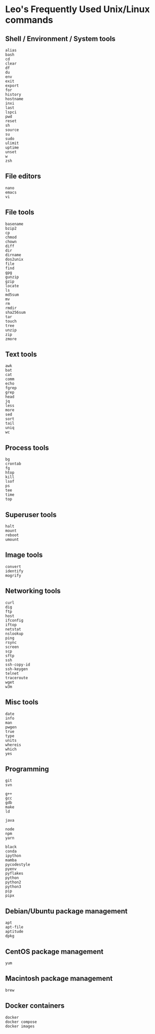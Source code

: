 Leo's Frequently Used Unix/Linux commands
=========================================


Shell / Environment / System tools
----------------------------------

    alias
    bash
    cd
    clear
    df
    du
    env
    exit
    export
    for
    history
    hostname
    inxi
    last
    lspci
    pwd
    reset
    sh
    source
    su
    sudo
    ulimit
    uptime
    unset
    w
    zsh


File editors
------------

    nano
    emacs
    vi


File tools
--------------

    basename
    bzip2
    cp
    chmod
    chown
    diff
    dir
    dirname
    dos2unix
    file
    find
    gpg
    gunzip
    gzip
    locate
    ls
    md5sum
    mv
    rm
    rmdir
    sha256sum
    tar
    touch
    tree
    unzip
    zip
    zmore


Text tools
----------

    awk
    bat
    cat
    comm
    echo
    fgrep
    grep
    head
    jq
    less
    more
    sed
    sort
    tail
    uniq
    wc


Process tools
-------------

    bg
    crontab
    fg
    htop
    kill
    lsof
    ps
    tee
    time
    top


Superuser tools
---------------

    halt
    mount
    reboot
    umount


Image tools
-----------

    convert
    identify
    mogrify


Networking tools
----------------

    curl
    dig
    ftp
    host
    ifconfig
    iftop
    netstat
    nslookup
    ping
    rsync
    screen
    scp
    sftp
    ssh
    ssh-copy-id
    ssh-keygen
    telnet
    traceroute
    wget
    w3m


Misc tools
--------------

    date
    info
    man
    pwgen
    true
    type
    units
    whereis
    which
    yes


Programming
-----------

    git
    svn

    g++
    gcc
    gdb
    make
    ld

    java

    node
    npm
    yarn

    black
    conda
    ipython
    mamba
    pycodestyle
    pyenv
    pyflakes
    python
    python2
    python3
    pip
    pipx


Debian/Ubuntu package management
--------------------------------

    apt
    apt-file
    aptitude
    dpkg


CentOS package management
-------------------------

    yum


Macintosh package management
----------------------------

    brew


Docker containers
-----------------

    docker
    docker compose
    docker images
